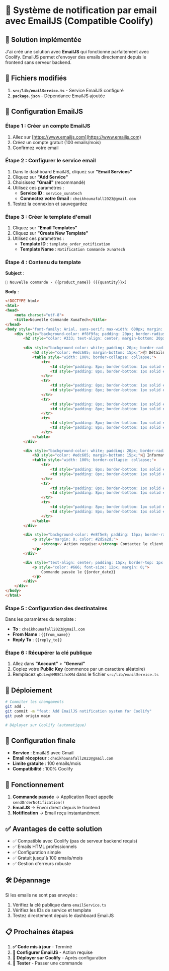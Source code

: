 # 📧 Système de notification par email avec EmailJS (Compatible Coolify)

## 🎯 Solution implémentée

J'ai créé une solution avec **EmailJS** qui fonctionne parfaitement avec Coolify. EmailJS permet d'envoyer des emails directement depuis le frontend sans serveur backend.

## 📁 Fichiers modifiés

1. **`src/lib/emailService.ts`** - Service EmailJS configuré
2. **`package.json`** - Dépendance EmailJS ajoutée

## 🚀 Configuration EmailJS

### Étape 1 : Créer un compte EmailJS
1. Allez sur [https://www.emailjs.com](https://www.emailjs.com)
2. Créez un compte gratuit (100 emails/mois)
3. Confirmez votre email

### Étape 2 : Configurer le service email
1. Dans le dashboard EmailJS, cliquez sur **"Email Services"**
2. Cliquez sur **"Add Service"**
3. Choisissez **"Gmail"** (recommandé)
4. Utilisez ces paramètres :
   - **Service ID** : `service_xunatech`
   - **Connectez votre Gmail** : `cheikhounafall2023@gmail.com`
5. Testez la connexion et sauvegardez

### Étape 3 : Créer le template d'email
1. Cliquez sur **"Email Templates"**
2. Cliquez sur **"Create New Template"**
3. Utilisez ces paramètres :
   - **Template ID** : `template_order_notification`
   - **Template Name** : `Notification Commande XunaTech`

### Étape 4 : Contenu du template

**Subject** :
```
🛒 Nouvelle commande - {{product_name}} ({{quantity}}x)
```

**Body** :
```html
<!DOCTYPE html>
<html>
<head>
    <meta charset="utf-8">
    <title>Nouvelle Commande XunaTech</title>
</head>
<body style="font-family: Arial, sans-serif; max-width: 600px; margin: 0 auto; padding: 20px;">
    <div style="background-color: #f8f9fa; padding: 20px; border-radius: 10px;">
        <h2 style="color: #333; text-align: center; margin-bottom: 20px;">🎉 Nouvelle commande reçue !</h2>
        
        <div style="background-color: white; padding: 20px; border-radius: 8px; margin-bottom: 20px;">
            <h3 style="color: #edc605; margin-bottom: 15px;">📦 Détails de la commande</h3>
            <table style="width: 100%; border-collapse: collapse;">
                <tr>
                    <td style="padding: 8px; border-bottom: 1px solid #eee;"><strong>Produit:</strong></td>
                    <td style="padding: 8px; border-bottom: 1px solid #eee;">{{product_name}}</td>
                </tr>
                <tr>
                    <td style="padding: 8px; border-bottom: 1px solid #eee;"><strong>Quantité:</strong></td>
                    <td style="padding: 8px; border-bottom: 1px solid #eee;">{{quantity}}</td>
                </tr>
                <tr>
                    <td style="padding: 8px; border-bottom: 1px solid #eee;"><strong>Prix unitaire:</strong></td>
                    <td style="padding: 8px; border-bottom: 1px solid #eee;">{{product_price}}</td>
                </tr>
                <tr>
                    <td style="padding: 8px; border-bottom: 1px solid #eee;"><strong>Total:</strong></td>
                    <td style="padding: 8px; border-bottom: 1px solid #eee; font-weight: bold; color: #edc605;">{{total_price}}</td>
                </tr>
            </table>
        </div>

        <div style="background-color: white; padding: 20px; border-radius: 8px; margin-bottom: 20px;">
            <h3 style="color: #edc605; margin-bottom: 15px;">👤 Informations client</h3>
            <table style="width: 100%; border-collapse: collapse;">
                <tr>
                    <td style="padding: 8px; border-bottom: 1px solid #eee;"><strong>Nom:</strong></td>
                    <td style="padding: 8px; border-bottom: 1px solid #eee;">{{customer_name}}</td>
                </tr>
                <tr>
                    <td style="padding: 8px; border-bottom: 1px solid #eee;"><strong>Téléphone:</strong></td>
                    <td style="padding: 8px; border-bottom: 1px solid #eee;">{{customer_phone}}</td>
                </tr>
                <tr>
                    <td style="padding: 8px; border-bottom: 1px solid #eee;"><strong>Adresse:</strong></td>
                    <td style="padding: 8px; border-bottom: 1px solid #eee;">{{customer_address}}</td>
                </tr>
            </table>
        </div>

        <div style="background-color: #e8f5e8; padding: 15px; border-radius: 8px; margin-bottom: 20px;">
            <p style="margin: 0; color: #2d5a2d;">
                <strong>💡 Action requise:</strong> Contactez le client pour confirmer la commande et organiser la livraison.
            </p>
        </div>

        <div style="text-align: center; padding: 15px; border-top: 1px solid #eee;">
            <p style="color: #666; font-size: 12px; margin: 0;">
                Commande passée le {{order_date}}
            </p>
        </div>
    </div>
</body>
</html>
```

### Étape 5 : Configuration des destinataires
Dans les paramètres du template :
- **To** : `cheikhounafall2023@gmail.com`
- **From Name** : `{{from_name}}`
- **Reply To** : `{{reply_to}}`

### Étape 6 : Récupérer la clé publique
1. Allez dans **"Account"** > **"General"**
2. Copiez votre **Public Key** (commence par un caractère aléatoire)
3. Remplacez `qDdLvqNMRSCLfnXMd` dans le fichier `src/lib/emailService.ts`

## 🚀 Déploiement

```bash
# Commiter les changements
git add .
git commit -m "feat: Add EmailJS notification system for Coolify"
git push origin main

# Déployer sur Coolify (automatique)
```

## 📧 Configuration finale

- **Service** : EmailJS avec Gmail
- **Email récepteur** : `cheikhounafall2023@gmail.com`
- **Limite gratuite** : 100 emails/mois
- **Compatibilité** : 100% Coolify

## 🔧 Fonctionnement

1. **Commande passée** → Application React appelle `sendOrderNotification()`
2. **EmailJS** → Envoi direct depuis le frontend
3. **Notification** → Email reçu instantanément

## ✅ Avantages de cette solution

- ✅ Compatible avec Coolify (pas de serveur backend requis)
- ✅ Emails HTML professionnels
- ✅ Configuration simple
- ✅ Gratuit jusqu'à 100 emails/mois
- ✅ Gestion d'erreurs robuste

## 🛠️ Dépannage

Si les emails ne sont pas envoyés :
1. Vérifiez la clé publique dans `emailService.ts`
2. Vérifiez les IDs de service et template
3. Testez directement depuis le dashboard EmailJS

## 📋 Prochaines étapes

1. **✅ Code mis à jour** - Terminé
2. **🔧 Configurer EmailJS** - Action requise
3. **🚀 Déployer sur Coolify** - Après configuration
4. **📧 Tester** - Passer une commande 